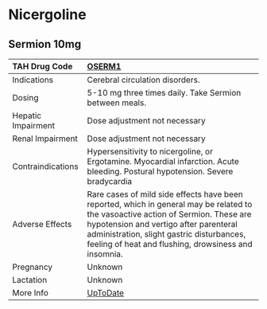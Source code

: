 # Nicergoline

## Sermion 10mg

| TAH Drug Code      | [OSERM1](https://www.tahsda.org.tw/drugs/hissearch.php?drug_code=OSERM1)                                                                                                                                                                                                        |
|:-------------------|:--------------------------------------------------------------------------------------------------------------------------------------------------------------------------------------------------------------------------------------------------------------------------------|
| Indications        | Cerebral circulation disorders.                                                                                                                                                                                                                                                 |
| Dosing             | 5-10 mg three times daily. Take Sermion between meals.                                                                                                                                                                                                                          |
| Hepatic Impairment | Dose adjustment not necessary                                                                                                                                                                                                                                                   |
| Renal Impairment   | Dose adjustment not necessary                                                                                                                                                                                                                                                   |
| Contraindications  | Hypersensitivity to nicergoline, or Ergotamine. Myocardial infarction. Acute bleeding. Postural hypotension. Severe bradycardia                                                                                                                                                 |
| Adverse Effects    | Rare cases of mild side effects have been reported, which in general may be related to the vasoactive action of Sermion. These are hypotension and vertigo after parenteral administration, slight gastric disturbances, feeling of heat and flushing, drowsiness and insomnia. |
| Pregnancy          | Unknown                                                                                                                                                                                                                                                                         |
| Lactation          | Unknown                                                                                                                                                                                                                                                                         |
| More Info          | [UpToDate](https://www.uptodate.com/contents/nicergoline-drug-information)                                                                                                                                                                                                      |

